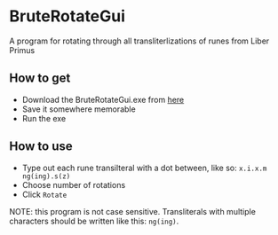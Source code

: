 # BruteRotateGui
A program for rotating through all transliterlizations of runes from Liber Primus

## How to get

* Download the BruteRotateGui.exe from [here](https://drive.google.com/open?id=1lSPawAgLfs2JHGUl8Qjt01nS_8EJzU2G)
* Save it somewhere memorable
* Run the exe

## How to use

* Type out each rune transilteral with a dot between, like so: `x.i.x.m ng(ing).s(z)`
* Choose number of rotations
* Click `Rotate`

NOTE: this program is not case sensitive. Transliterals with multiple characters should be written like this: `ng(ing)`.
